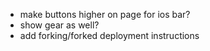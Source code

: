 - make buttons higher on page for ios bar?
- show gear as well?
- add forking/forked deployment instructions
